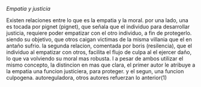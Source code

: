 *Empatia y justicia*

Existen relaciones entre lo que es la empatia y la moral. por una lado, una es tocada por pignet (pignet), que señala que el individuo para desarrollar justicia, requiere poder empatizar con el otro individuo, a fin de protegerlo. siendo su objetivo, que otros caigan victimas de la misma villania que el en antaño sufrio. la segunda relacion, comentada por boris (resilencia), que el individuo al empatizar con otros, facilita el flujo de culpa al el ejercer daño, lo que va volviendo su moral mas robusta. l
a pesar de ambos utilizar el mismo concepto, la distincion en mas que clara, el primer autor le atribuye a la empatia una funcion justiciera, para proteger. y el segun, una funcion culpogena. autoreguladora, otros autores refuerzan lo anterior(1)